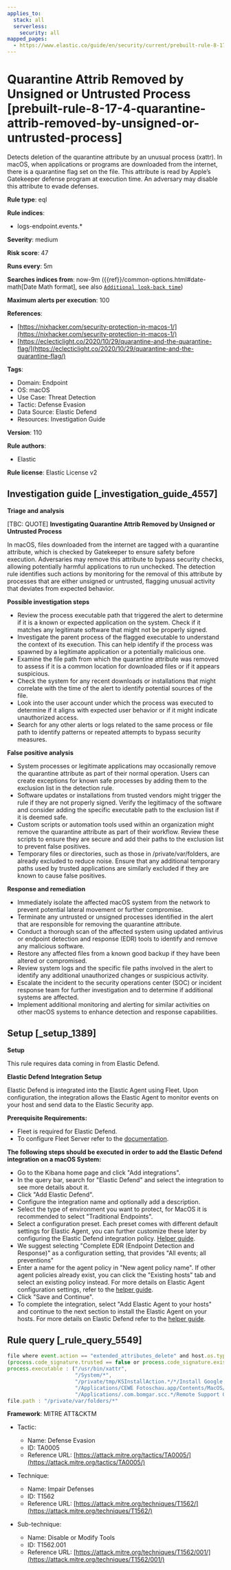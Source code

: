 ```yaml
---
applies_to:
  stack: all
  serverless:
    security: all
mapped_pages:
  - https://www.elastic.co/guide/en/security/current/prebuilt-rule-8-17-4-quarantine-attrib-removed-by-unsigned-or-untrusted-process.html
---
```


# Quarantine Attrib Removed by Unsigned or Untrusted Process [prebuilt-rule-8-17-4-quarantine-attrib-removed-by-unsigned-or-untrusted-process]

Detects deletion of the quarantine attribute by an unusual process (xattr). In macOS, when applications or programs are downloaded from the internet, there is a quarantine flag set on the file. This attribute is read by Apple’s Gatekeeper defense program at execution time. An adversary may disable this attribute to evade defenses.

**Rule type**: eql

**Rule indices**:

* logs-endpoint.events.*

**Severity**: medium

**Risk score**: 47

**Runs every**: 5m

**Searches indices from**: now-9m ({{ref}}/common-options.html#date-math[Date Math format], see also [`Additional look-back time`](docs-content://solutions/security/detect-and-alert/create-detection-rule.md#rule-schedule))

**Maximum alerts per execution**: 100

**References**:

* [https://nixhacker.com/security-protection-in-macos-1/](https://nixhacker.com/security-protection-in-macos-1/)
* [https://eclecticlight.co/2020/10/29/quarantine-and-the-quarantine-flag/](https://eclecticlight.co/2020/10/29/quarantine-and-the-quarantine-flag/)

**Tags**:

* Domain: Endpoint
* OS: macOS
* Use Case: Threat Detection
* Tactic: Defense Evasion
* Data Source: Elastic Defend
* Resources: Investigation Guide

**Version**: 110

**Rule authors**:

* Elastic

**Rule license**: Elastic License v2

## Investigation guide [_investigation_guide_4557]

**Triage and analysis**

[TBC: QUOTE]
**Investigating Quarantine Attrib Removed by Unsigned or Untrusted Process**

In macOS, files downloaded from the internet are tagged with a quarantine attribute, which is checked by Gatekeeper to ensure safety before execution. Adversaries may remove this attribute to bypass security checks, allowing potentially harmful applications to run unchecked. The detection rule identifies such actions by monitoring for the removal of this attribute by processes that are either unsigned or untrusted, flagging unusual activity that deviates from expected behavior.

**Possible investigation steps**

* Review the process executable path that triggered the alert to determine if it is a known or expected application on the system. Check if it matches any legitimate software that might not be properly signed.
* Investigate the parent process of the flagged executable to understand the context of its execution. This can help identify if the process was spawned by a legitimate application or a potentially malicious one.
* Examine the file path from which the quarantine attribute was removed to assess if it is a common location for downloaded files or if it appears suspicious.
* Check the system for any recent downloads or installations that might correlate with the time of the alert to identify potential sources of the file.
* Look into the user account under which the process was executed to determine if it aligns with expected user behavior or if it might indicate unauthorized access.
* Search for any other alerts or logs related to the same process or file path to identify patterns or repeated attempts to bypass security measures.

**False positive analysis**

* System processes or legitimate applications may occasionally remove the quarantine attribute as part of their normal operation. Users can create exceptions for known safe processes by adding them to the exclusion list in the detection rule.
* Software updates or installations from trusted vendors might trigger the rule if they are not properly signed. Verify the legitimacy of the software and consider adding the specific executable path to the exclusion list if it is deemed safe.
* Custom scripts or automation tools used within an organization might remove the quarantine attribute as part of their workflow. Review these scripts to ensure they are secure and add their paths to the exclusion list to prevent false positives.
* Temporary files or directories, such as those in /private/var/folders, are already excluded to reduce noise. Ensure that any additional temporary paths used by trusted applications are similarly excluded if they are known to cause false positives.

**Response and remediation**

* Immediately isolate the affected macOS system from the network to prevent potential lateral movement or further compromise.
* Terminate any untrusted or unsigned processes identified in the alert that are responsible for removing the quarantine attribute.
* Conduct a thorough scan of the affected system using updated antivirus or endpoint detection and response (EDR) tools to identify and remove any malicious software.
* Restore any affected files from a known good backup if they have been altered or compromised.
* Review system logs and the specific file paths involved in the alert to identify any additional unauthorized changes or suspicious activity.
* Escalate the incident to the security operations center (SOC) or incident response team for further investigation and to determine if additional systems are affected.
* Implement additional monitoring and alerting for similar activities on other macOS systems to enhance detection and response capabilities.


## Setup [_setup_1389]

**Setup**

This rule requires data coming in from Elastic Defend.

**Elastic Defend Integration Setup**

Elastic Defend is integrated into the Elastic Agent using Fleet. Upon configuration, the integration allows the Elastic Agent to monitor events on your host and send data to the Elastic Security app.

**Prerequisite Requirements:**

* Fleet is required for Elastic Defend.
* To configure Fleet Server refer to the [documentation](docs-content://reference/ingestion-tools/fleet/fleet-server.md).

**The following steps should be executed in order to add the Elastic Defend integration on a macOS System:**

* Go to the Kibana home page and click "Add integrations".
* In the query bar, search for "Elastic Defend" and select the integration to see more details about it.
* Click "Add Elastic Defend".
* Configure the integration name and optionally add a description.
* Select the type of environment you want to protect, for MacOS it is recommended to select "Traditional Endpoints".
* Select a configuration preset. Each preset comes with different default settings for Elastic Agent, you can further customize these later by configuring the Elastic Defend integration policy. [Helper guide](docs-content://solutions/security/configure-elastic-defend/configure-an-integration-policy-for-elastic-defend.md).
* We suggest selecting "Complete EDR (Endpoint Detection and Response)" as a configuration setting, that provides "All events; all preventions"
* Enter a name for the agent policy in "New agent policy name". If other agent policies already exist, you can click the "Existing hosts" tab and select an existing policy instead. For more details on Elastic Agent configuration settings, refer to the [helper guide](docs-content://reference/ingestion-tools/fleet/agent-policy.md).
* Click "Save and Continue".
* To complete the integration, select "Add Elastic Agent to your hosts" and continue to the next section to install the Elastic Agent on your hosts. For more details on Elastic Defend refer to the [helper guide](docs-content://solutions/security/configure-elastic-defend/install-elastic-defend.md).


## Rule query [_rule_query_5549]

```js
file where event.action == "extended_attributes_delete" and host.os.type == "macos" and process.executable != null and
(process.code_signature.trusted == false or process.code_signature.exists == false) and not
process.executable : ("/usr/bin/xattr",
                      "/System/*",
                      "/private/tmp/KSInstallAction.*/*/Install Google Software Update.app/Contents/Helpers/ksinstall",
                      "/Applications/CEWE Fotoschau.app/Contents/MacOS/FotoPlus",
                      "/Applications/.com.bomgar.scc.*/Remote Support Customer Client.app/Contents/MacOS/sdcust") and not
file.path : "/private/var/folders/*"
```

**Framework**: MITRE ATT&CKTM

* Tactic:

    * Name: Defense Evasion
    * ID: TA0005
    * Reference URL: [https://attack.mitre.org/tactics/TA0005/](https://attack.mitre.org/tactics/TA0005/)

* Technique:

    * Name: Impair Defenses
    * ID: T1562
    * Reference URL: [https://attack.mitre.org/techniques/T1562/](https://attack.mitre.org/techniques/T1562/)

* Sub-technique:

    * Name: Disable or Modify Tools
    * ID: T1562.001
    * Reference URL: [https://attack.mitre.org/techniques/T1562/001/](https://attack.mitre.org/techniques/T1562/001/)




